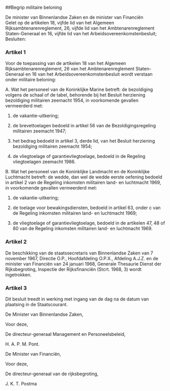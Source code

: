 <meta http-equiv='Content-Type' content='text/html; charset=utf-8' />

##Begrip militaire beloning 

De minister van Binnenlandse Zaken en de minister van Financiën  
Gelet op de artikelen 18, vijfde lid van het Algemeen Rijksambtenarenreglement, 26, vijfde lid van het Ambtenarenreglement Staten-Generaal en 16, vijfde lid van het Arbeidsovereenkomstenbesluit;
Besluiten:    

### Artikel  1  

Voor de toepassing van de artikelen 18 van het Algemeen Rijksambtenarenreglement, 26 van het Ambtenarenreglement Staten-Generaal en 16 van het Arbeidsovereenkomstenbesluit wordt verstaan onder militaire beloning: 

A. Wat het personeel van de Koninklijke Marine betreft:  de bezoldiging volgens de schaal of de tabel, behorende bij het Besluit herziening bezoldiging militairen zeemacht 1954, in voorkomende gevallen vermeerderd met: 

1. de vakantie-uitkering; 

2. de brevettoelagen bedoeld in artikel 56 van de Bezoldigingsregeling militairen zeemacht 1947; 

3. het bedrag bedoeld in artikel 3, derde lid, van het Besluit herziening bezoldiging militairen zeemacht 1954; 

4. de vliegtoelage of garantievliegtoelage, bedoeld in de Regeling vliegtoelagen zeemacht 1986.  

B. Wat het personeel van de Koninklijke Landmacht en de Koninklijke Luchtmacht betreft:  de wedde, dan wel de wedde eerste oefening bedoeld in artikel 2 van de Regeling inkomsten militairen land- en luchtmacht 1969, in voorkomende gevallen vermeerderd met: 

1. de vakantie-uitkering; 

2. de toelage voor bewakingsdiensten, bedoeld in artikel 63, onder c van de Regeling inkomsten militairen land- en luchtmacht 1969; 

3. de vliegtoelage of garantievliegtoelage, bedoeld in de artikelen 47, 48 of 80 van de Regeling inkomsten militairen land- en luchtmacht 1969.   

### Artikel  2  

De beschikking van de staatssecretaris van Binnenlandse Zaken van 7 november 1967, Directie O.P., Hoofdafdeling O.P.X., Afdeling A.J.Z. en de minister van Financiën van 24 januari 1968, Generale Thesaurie Dienst der Rijksbegroting, Inspectie der Rijksfinanciën (Stcrt. 1968, 3) wordt ingetrokken. 

### Artikel  3  

Dit besluit treedt in werking met ingang van de dag na de datum van plaatsing in de Staatscourant. 

De 
Minister van Binnenlandse Zaken, 

Voor deze,

De 
directeur-generaal Management en Personeelsbeleid, 

H. A. P. M. Pont.

De 
Minister van Financiën,

Voor deze,

De 
directeur-generaal van de rijksbegroting,

J. K. T.  Postma    

